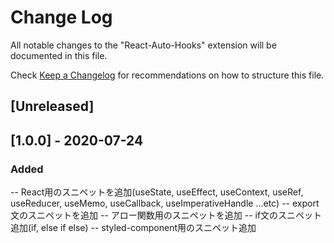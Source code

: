 # Change Log

All notable changes to the "React-Auto-Hooks" extension will be documented in this file.

Check [Keep a Changelog](http://keepachangelog.com/) for recommendations on how to structure this file.

## [Unreleased]

## [1.0.0] - 2020-07-24
### Added
-- React用のスニペットを追加(useState, useEffect, useContext, useRef, useReducer, useMemo, useCallback, useImperativeHandle ...etc)
-- export文のスニペットを追加
-- アロー関数用のスニペットを追加
-- if文のスニペット追加(if, else if else)
-- styled-component用のスニペット追加
